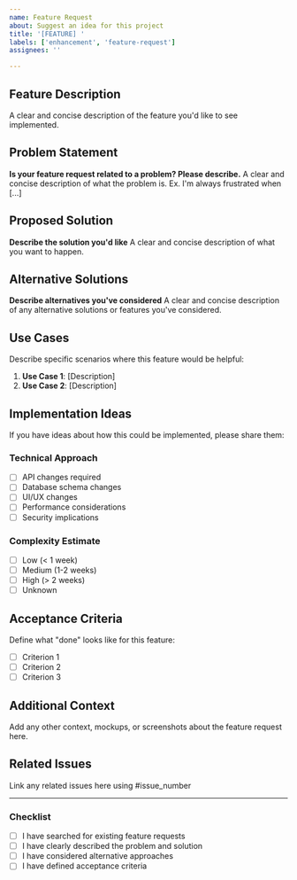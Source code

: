 ```yaml
---
name: Feature Request
about: Suggest an idea for this project
title: '[FEATURE] '
labels: ['enhancement', 'feature-request']
assignees: ''

---
```


## Feature Description
A clear and concise description of the feature you'd like to see implemented.

## Problem Statement
**Is your feature request related to a problem? Please describe.**
A clear and concise description of what the problem is. Ex. I'm always frustrated when [...]

## Proposed Solution
**Describe the solution you'd like**
A clear and concise description of what you want to happen.

## Alternative Solutions
**Describe alternatives you've considered**
A clear and concise description of any alternative solutions or features you've considered.

## Use Cases
Describe specific scenarios where this feature would be helpful:
1. **Use Case 1**: [Description]
2. **Use Case 2**: [Description]

## Implementation Ideas
If you have ideas about how this could be implemented, please share them:

### Technical Approach
- [ ] API changes required
- [ ] Database schema changes
- [ ] UI/UX changes
- [ ] Performance considerations
- [ ] Security implications

### Complexity Estimate
- [ ] Low (< 1 week)
- [ ] Medium (1-2 weeks)
- [ ] High (> 2 weeks)
- [ ] Unknown

## Acceptance Criteria
Define what "done" looks like for this feature:
- [ ] Criterion 1
- [ ] Criterion 2
- [ ] Criterion 3

## Additional Context
Add any other context, mockups, or screenshots about the feature request here.

## Related Issues
Link any related issues here using #issue_number

---

### Checklist
- [ ] I have searched for existing feature requests
- [ ] I have clearly described the problem and solution
- [ ] I have considered alternative approaches
- [ ] I have defined acceptance criteria

